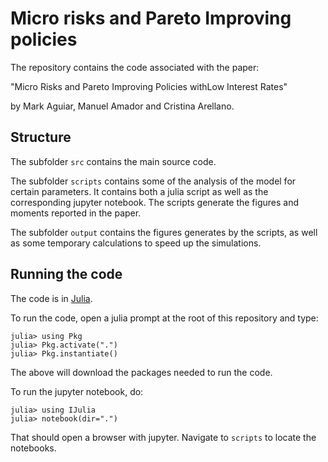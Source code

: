# Micro risks and Pareto Improving policies 

The repository contains the code associated with the paper:

"Micro Risks and Pareto Improving Policies withLow Interest Rates" 
    
by Mark Aguiar, Manuel Amador and Cristina Arellano. 


## Structure

The subfolder `src` contains the main source code.

The subfolder `scripts` contains some of the analysis of the model for certain parameters. It contains both a julia script as well as the corresponding jupyter notebook. The scripts generate the figures and moments reported in the paper.  

The subfolder `output` contains the figures generates by the scripts, as well as some temporary calculations to speed up the simulations. 

## Running the code 

The code is in [Julia](https://julialang.org/downloads/).

To run the code, open a julia prompt at the root of this repository and type:

    julia> using Pkg 
    julia> Pkg.activate(".")
    julia> Pkg.instantiate()

The above will download the packages needed to run the code. 
  

To run the jupyter notebook, do:
  
    julia> using IJulia
    julia> notebook(dir=".")
  
That should open a browser with jupyter. Navigate to `scripts` to locate the notebooks. 

